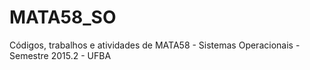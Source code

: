 # MATA58_SO
Códigos, trabalhos e atividades de MATA58 - Sistemas Operacionais - Semestre 2015.2 - UFBA
